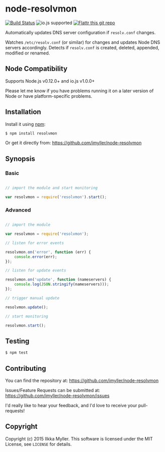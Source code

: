 node-resolvmon
==============
[![Build Status](https://travis-ci.org/imyller/node-resolvmon.svg)](https://travis-ci.org/imyller/node-resolvmon)
![io.js supported](https://img.shields.io/badge/io.js-supported-green.svg?style=flat)
[![Flattr this git repo](http://api.flattr.com/button/flattr-badge-large.png)](https://flattr.com/submit/auto?user_id=imyller&url=https://github.com/imyller/node-resolvmon&title=node-resolvmon&language=&tags=github&category=software)

Automatically updates DNS server configuration if `resolv.conf` changes.

Watches `/etc/resolv.conf` (or similar) for changes and updates Node DNS servers accordingly.
Detects if `resolv.conf` is created, deleted, appended, modified or renamed.

Node Compatibility
---------------------

Supports Node.js v0.12.0+ and io.js v1.0.0+

Please let me know if you have problems running it on a later version of Node or
have platform-specific problems.

Installation
------------

Install it using [npm](http://github.com/isaacs/npm):

```sh
$ npm install resolvmon
```

Or get it directly from:
https://github.com/imyller/node-resolvmon

Synopsis
--------

### Basic

```javascript

// import the module and start monitoring

var resolvmon = require('resolvmon').start();

```

### Advanced

```javascript

// import the module

var resolvmon = require('resolvmon');

// listen for error events

resolvmon.on('error', function (err) {
	console.error(err);
});

// listen for update events

resolvmon.on('update', function (nameservers) {
	console.log(JSON.stringify(nameservers)));
});

// trigger manual update

resolvmon.update();

// start monitoring

resolvmon.start();

```

Testing
-------

```sh
$ npm test
```

Contributing
------------

You can find the repository at:
https://github.com/imyller/node-resolvmon

Issues/Feature Requests can be submitted at:
https://github.com/imyller/node-resolvmon/issues

I'd really like to hear your feedback, and I'd love to receive your
pull-requests!

Copyright
---------

Copyright (c) 2015 Ilkka Myller. This software is licensed
under the MIT License, see `LICENSE` for details.
